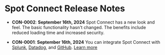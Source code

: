 # Spot Connect Release Notes

* **CON-0002**: **September 16th, 2024** Spot Connect has a new look and feel. The basic functionality hasn't changed. The benefits include reduced loading time and increased security.

* **CON-0001**: **September 16th, 2024** You can integrate Spot Connect with [Splunk](spot-connect/integrations/splunk), [Datadog](spot-connect/integrations/datadog), and [GitHub](spot-connect/integrations/git). [Learn more](spot-connect/integrations/)
